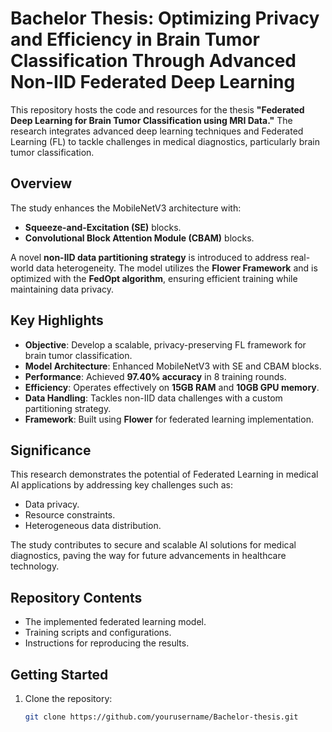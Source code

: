 # Bachelor Thesis:  Optimizing Privacy and Efficiency in Brain Tumor Classification Through Advanced Non-IID Federated Deep Learning
 
This repository hosts the code and resources for the thesis **"Federated Deep Learning for Brain Tumor Classification using MRI Data."** The research integrates advanced deep learning techniques and Federated Learning (FL) to tackle challenges in medical diagnostics, particularly brain tumor classification.

## Overview
The study enhances the MobileNetV3 architecture with:
- **Squeeze-and-Excitation (SE)** blocks.
- **Convolutional Block Attention Module (CBAM)** blocks.

A novel **non-IID data partitioning strategy** is introduced to address real-world data heterogeneity. The model utilizes the **Flower Framework** and is optimized with the **FedOpt algorithm**, ensuring efficient training while maintaining data privacy.

## Key Highlights
- **Objective**: Develop a scalable, privacy-preserving FL framework for brain tumor classification.
- **Model Architecture**: Enhanced MobileNetV3 with SE and CBAM blocks.
- **Performance**: Achieved **97.40% accuracy** in 8 training rounds.
- **Efficiency**: Operates effectively on **15GB RAM** and **10GB GPU memory**.
- **Data Handling**: Tackles non-IID data challenges with a custom partitioning strategy.
- **Framework**: Built using **Flower** for federated learning implementation.

## Significance
This research demonstrates the potential of Federated Learning in medical AI applications by addressing key challenges such as:
- Data privacy.
- Resource constraints.
- Heterogeneous data distribution.

The study contributes to secure and scalable AI solutions for medical diagnostics, paving the way for future advancements in healthcare technology.

## Repository Contents
- The implemented federated learning model.
- Training scripts and configurations.
- Instructions for reproducing the results.

## Getting Started
1. Clone the repository:
   ```bash
   git clone https://github.com/yourusername/Bachelor-thesis.git
